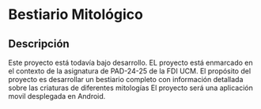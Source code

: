 # Bestiario Mitológico
## Descripción
Este proyecto está todavía bajo desarrollo. EL proyecto está enmarcado en el contexto de la asignatura de PAD-24-25 de la FDI UCM.
El propósito del proyecto es desarrollar un bestiario completo con información detallada sobre las criaturas de diferentes mitologías
El proyecto será una aplicación movil desplegada en Android.
